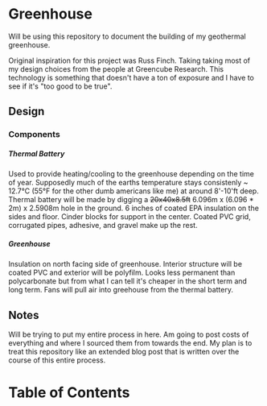 # Greenhouse

Will be using this repository to document the building of my geothermal greenhouse.

Original inspiration for this project was Russ Finch. Taking taking most of my design choices from the people at Greencube Research. This technology is something that doesn't have a ton of exposure and I have to see if it's "too good to be true".

 Design
------------

### Components

##### Thermal Battery

Used to provide heating/cooling to the greenhouse depending on the time of year. Supposedly much of the earths temperature stays consistenly ~ 12.7°C (55°F for the other dumb americans like me) at around 8'-10'ft deep. Thermal battery will be made by digging a ~~20x40x8.5ft~~ 6.096m x (6.096 * 2m) x 2.5908m hole in the ground. 6 inches of coated EPA insulation on the sides and floor. Cinder blocks for support in the center. Coated PVC grid, corrugated pipes, adhesive, and gravel make up the rest. 


##### Greenhouse

Insulation on north facing side of greenhouse. Interior structure will be coated PVC and exterior will be polyfilm. Looks less permanent than polycarbonate but from what I can tell it's cheaper in the short term and long term. Fans will pull air into greehouse from the thermal battery.


Notes
-------------------
Will be trying to put my entire process in here. Am going to post costs of everything and where I sourced them from towards the end. My plan is to treat this repository like an extended blog post that is written over the course of this entire process. 





__Table of Contents__
====================










